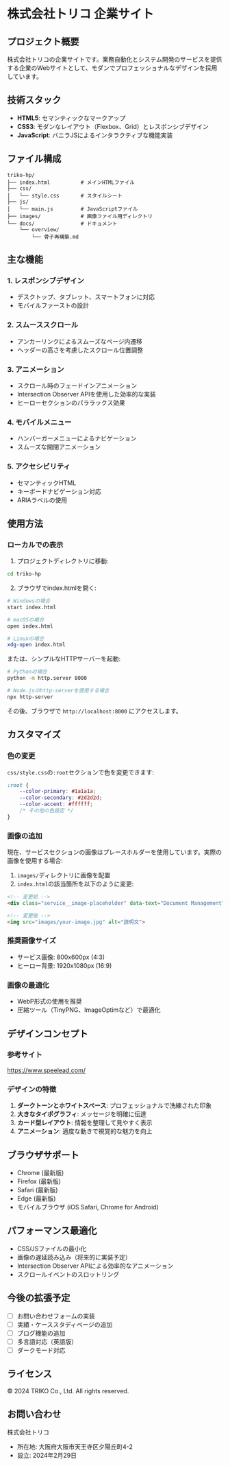 # 株式会社トリコ 企業サイト

## プロジェクト概要

株式会社トリコの企業サイトです。業務自動化とシステム開発のサービスを提供する企業のWebサイトとして、モダンでプロフェッショナルなデザインを採用しています。

## 技術スタック

- **HTML5**: セマンティックなマークアップ
- **CSS3**: モダンなレイアウト（Flexbox、Grid）とレスポンシブデザイン
- **JavaScript**: バニラJSによるインタラクティブな機能実装

## ファイル構成

```
triko-hp/
├── index.html          # メインHTMLファイル
├── css/
│   └── style.css       # スタイルシート
├── js/
│   └── main.js         # JavaScriptファイル
├── images/             # 画像ファイル用ディレクトリ
└── docs/               # ドキュメント
    └── overview/
        └── 骨子再構築.md
```

## 主な機能

### 1. レスポンシブデザイン
- デスクトップ、タブレット、スマートフォンに対応
- モバイルファーストの設計

### 2. スムーススクロール
- アンカーリンクによるスムーズなページ内遷移
- ヘッダーの高さを考慮したスクロール位置調整

### 3. アニメーション
- スクロール時のフェードインアニメーション
- Intersection Observer APIを使用した効率的な実装
- ヒーローセクションのパララックス効果

### 4. モバイルメニュー
- ハンバーガーメニューによるナビゲーション
- スムーズな開閉アニメーション

### 5. アクセシビリティ
- セマンティックHTML
- キーボードナビゲーション対応
- ARIAラベルの使用

## 使用方法

### ローカルでの表示

1. プロジェクトディレクトリに移動:
```bash
cd triko-hp
```

2. ブラウザでindex.htmlを開く:
```bash
# Windowsの場合
start index.html

# macOSの場合
open index.html

# Linuxの場合
xdg-open index.html
```

または、シンプルなHTTPサーバーを起動:
```bash
# Pythonの場合
python -m http.server 8000

# Node.jsのhttp-serverを使用する場合
npx http-server
```

その後、ブラウザで `http://localhost:8000` にアクセスします。

## カスタマイズ

### 色の変更

`css/style.css`の`:root`セクションで色を変更できます:

```css
:root {
    --color-primary: #1a1a1a;
    --color-secondary: #2d2d2d;
    --color-accent: #ffffff;
    /* その他の色設定 */
}
```

### 画像の追加

現在、サービスセクションの画像はプレースホルダーを使用しています。実際の画像を使用する場合:

1. `images/`ディレクトリに画像を配置
2. `index.html`の該当箇所を以下のように変更:

```html
<!-- 変更前 -->
<div class="service__image-placeholder" data-text="Document Management"></div>

<!-- 変更後 -->
<img src="images/your-image.jpg" alt="説明文">
```

### 推奨画像サイズ
- サービス画像: 800x600px (4:3)
- ヒーロー背景: 1920x1080px (16:9)

### 画像の最適化
- WebP形式の使用を推奨
- 圧縮ツール（TinyPNG、ImageOptimなど）で最適化

## デザインコンセプト

### 参考サイト
https://www.speelead.com/

### デザインの特徴
1. **ダークトーンとホワイトスペース**: プロフェッショナルで洗練された印象
2. **大きなタイポグラフィ**: メッセージを明確に伝達
3. **カード型レイアウト**: 情報を整理して見やすく表示
4. **アニメーション**: 適度な動きで視覚的な魅力を向上

## ブラウザサポート

- Chrome (最新版)
- Firefox (最新版)
- Safari (最新版)
- Edge (最新版)
- モバイルブラウザ (iOS Safari, Chrome for Android)

## パフォーマンス最適化

- CSS/JSファイルの最小化
- 画像の遅延読み込み（将来的に実装予定）
- Intersection Observer APIによる効率的なアニメーション
- スクロールイベントのスロットリング

## 今後の拡張予定

- [ ] お問い合わせフォームの実装
- [ ] 実績・ケーススタディページの追加
- [ ] ブログ機能の追加
- [ ] 多言語対応（英語版）
- [ ] ダークモード対応

## ライセンス

© 2024 TRIKO Co., Ltd. All rights reserved.

## お問い合わせ

株式会社トリコ
- 所在地: 大阪府大阪市天王寺区夕陽丘町4-2
- 設立: 2024年2月29日
